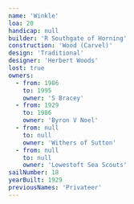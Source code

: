 ```yaml
---
name: 'Winkle'
loa: 20
handicap: null
builder: 'R Southgate of Horning'
construction: 'Wood (Carvel)'
design: 'Traditional'
designer: 'Herbert Woods'
lost: true
owners:
  - from: 1986
    to: 1995
    owner: 'S Bracey'
  - from: 1929
    to: 1986
    owner: 'Byron V Noel'
  - from: null
    to: null
    owner: 'Withers of Sutton'
  - from: null
    to: null
    owner: 'Lowestoft Sea Scouts'
sailNumber: 18
yearBuilt: 1929
previousNames: 'Privateer'
---
```

